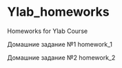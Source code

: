 # Ylab_homeworks
Homeworks for Ylab Course

Домашние задание №1
homework_1

Домашние задание №2
homework_2
